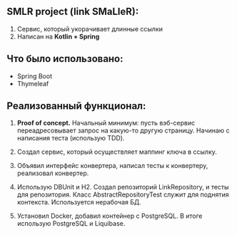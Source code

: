 ## SMLR project (link SMaLleR):
1. Сервис, который укорачивает длинные ссылки
2. Написан на **Kotlin + Spring**

## Что было использовано:
- Spring Boot
- Thymeleaf

## Реализованный функционал:
1. **Proof of concept.**
Начальный минимум: пусть вэб-сервис переадресовывает запрос на какую-то другую страницу.
Начинаю с написания теста (использую TDD).

2. Создал сервис, который осуществляет маппинг ключа в ссылку.

3. Объявил интерфейс конвертера, написал тесты к конвертеру, реализовал конвертер.

4. Использую DBUnit и H2.
Создал репозиторий LinkRepository, и тесты для репозитория.
Класс AbstractRepositoryTest служит для поднятия контекста.
Используется нерабочая БД.

5. Установил Docker, добавил контейнер с PostgreSQL.
В итоге использую PostgreSQL и Liquibase.
